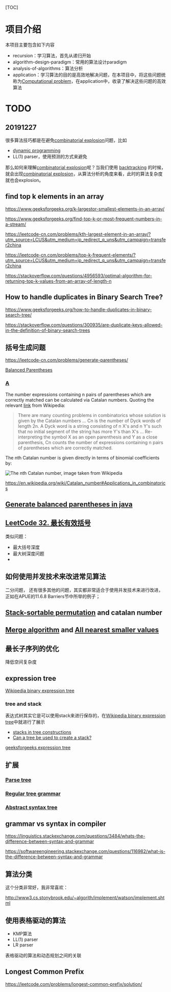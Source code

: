 [TOC]



# 项目介绍

本项目主要包含如下内容

- recursion：学习算法，首先从递归开始
- algorithm-design-paradigm：常用的算法设计paradigm
- analysis-of-algorithms：算法分析
- application：学习算法的目的是高效地解决问题，在本项目中，将这些问题统称为[Computational problem](https://en.wikipedia.org/wiki/Computational_problem)，在application中，收录了解决这些问题的高效算法







# TODO

## 20191227

很多算法技巧都是在避免[combinatorial explosion](https://en.wikipedia.org/wiki/Combinatorial_explosion)问题，比如

-  [dynamic programming](https://en.wikipedia.org/wiki/Dynamic_programming) 
- LL(1) parser，使用预测的方式来避免

那么如何来理解[combinatorial explosion](https://en.wikipedia.org/wiki/Combinatorial_explosion)呢？当我们使用  [backtracking](https://en.wikipedia.org/wiki/Backtracking) 的时候，就会出现[combinatorial explosion](https://en.wikipedia.org/wiki/Combinatorial_explosion)，从算法分析的角度来看，此时的算法复杂度就也会explosion。







## find top k elements in an array

https://www.geeksforgeeks.org/k-largestor-smallest-elements-in-an-array/

https://www.geeksforgeeks.org/find-top-k-or-most-frequent-numbers-in-a-stream/

https://leetcode-cn.com/problems/kth-largest-element-in-an-array/?utm_source=LCUS&utm_medium=ip_redirect_q_uns&utm_campaign=transfer2china

https://leetcode-cn.com/problems/top-k-frequent-elements/?utm_source=LCUS&utm_medium=ip_redirect_q_uns&utm_campaign=transfer2china

https://stackoverflow.com/questions/4956593/optimal-algorithm-for-returning-top-k-values-from-an-array-of-length-n

## How to handle duplicates in Binary Search Tree?

https://www.geeksforgeeks.org/how-to-handle-duplicates-in-binary-search-tree/

https://stackoverflow.com/questions/300935/are-duplicate-keys-allowed-in-the-definition-of-binary-search-trees

## 括号生成问题

https://leetcode-cn.com/problems/generate-parentheses/

[Balanced Parentheses](https://stackoverflow.com/questions/26047985/balanced-parentheses)

### [A](https://stackoverflow.com/a/26048186)

The number expressions containing n pairs of parentheses which are correctly matched can be calculated via Catalan numbers. Quoting the relevant [link](http://en.wikipedia.org/wiki/Catalan_number#Applications_in_combinatorics) from Wikipedia:

> There are many counting problems in combinatorics whose solution is given by the Catalan numbers … Cn is the number of Dyck words of length 2n. A Dyck word is a string consisting of n X's and n Y's such that no initial segment of the string has more Y's than X's … Re-interpreting the symbol X as an open parenthesis and Y as a close parenthesis, Cn counts the number of expressions containing n pairs of parentheses which are correctly matched.

The nth Catalan number is given directly in terms of binomial coefficients by:

![The nth Catalan number, image taken from Wikipedia](https://i.stack.imgur.com/fREsX.png?ynotemdtimestamp=1577667763720)

https://en.wikipedia.org/wiki/Catalan_number#Applications_in_combinatorics

## [Generate balanced parentheses in java](https://stackoverflow.com/questions/24704170/generate-balanced-parentheses-in-java)

## [LeetCode 32. 最长有效括号](https://leetcode-cn.com/problems/longest-valid-parentheses/)

类似问题：

- 最大括号深度
- 最大树深度问题
- 

## 如何使用并发技术来改进常见算法

二分问题， 还有很多其他的问题，其实都非常适合于使用并发技术来进行改进，正如在APUE的11.6.8 Barriers节中所举的例子；

## [Stack-sortable permutation](https://en.wikipedia.org/wiki/Stack-sortable_permutation) and catalan number

## [Merge algorithm](https://en.wikipedia.org/wiki/Merge_algorithm) and [All nearest smaller values](https://en.wikipedia.org/wiki/All_nearest_smaller_values#cite_note-2)

## 最长子序列的优化

降低空间复杂度

## expression tree

[Wikipedia binary expression tree](https://en.wikipedia.org/wiki/Binary_expression_tree)

### tree and stack

表达式树其实它是可以使用stack来进行保存的，在[Wikipedia binary expression tree](https://en.wikipedia.org/wiki/Binary_expression_tree)中就进行了展示

- [stacks in tree constructions](https://cs.stackexchange.com/questions/76461/stacks-in-tree-constructions)
- [Can a tree be used to create a stack?](https://softwareengineering.stackexchange.com/questions/309609/can-a-tree-be-used-to-create-a-stack)

[geeksforgeeks expression tree](https://www.geeksforgeeks.org/expression-tree/)

## 扩展

### [Parse tree](https://en.wikipedia.org/wiki/Parse_tree)

### [Regular tree grammar](https://en.wikipedia.org/wiki/Regular_tree_grammar)

### [Abstract syntax tree](https://en.wikipedia.org/wiki/Abstract_syntax_tree)

## grammar vs syntax in compiler

https://linguistics.stackexchange.com/questions/3484/whats-the-difference-between-syntax-and-grammar

https://softwareengineering.stackexchange.com/questions/116982/what-is-the-difference-between-syntax-and-grammar

## 算法分类

这个分类非常好，我非常喜欢：

http://www3.cs.stonybrook.edu/~algorith/implement/watson/implement.shtml

## 使用表格驱动的算法

- KMP算法
- LL(1) parser
- LR parser

表格驱动的算法和动态规划之间的关联

## Longest Common Prefix

https://leetcode.com/problems/longest-common-prefix/solution/